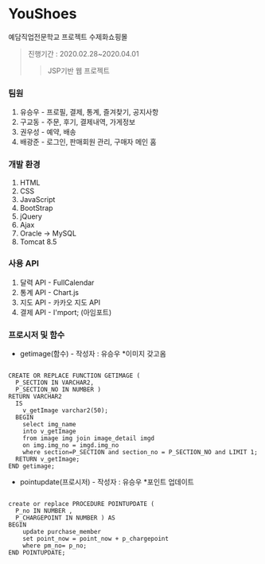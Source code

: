 # YouShoes
예담직업전문학교 프로젝트 수제화쇼핑몰
> 진행기간 : 2020.02.28~2020.04.01
>> JSP기반 웹 프로젝트

### 팀원
1. 유승우 - 프로필, 결제, 통계, 즐겨찾기, 공지사항 
2. 구교동 - 주문, 후기, 결제내역, 가게정보
3. 권우성 - 예약, 배송 
4. 배광준 - 로그인, 판매회원 관리, 구매자 메인 홈


### 개발 환경
1. HTML
2. CSS
3. JavaScript
4. BootStrap
5. jQuery
6. Ajax
7. Oracle -> MySQL
8. Tomcat 8.5


### 사용 API
1. 달력 API - FullCalendar
2. 통계 API - Chart.js
3. 지도 API - 카카오 지도 API
4. 결제 API - I'mport; (아임포트)  

### 프로시저 및 함수
* getimage(함수) - 작성자 : 유승우
  *이미지 갖고옴
<pre><code>
CREATE OR REPLACE FUNCTION GETIMAGE (
  P_SECTION IN VARCHAR2, 
  P_SECTION_NO IN NUMBER ) 
RETURN VARCHAR2
  IS
    v_getImage varchar2(50);
  BEGIN  
    select img_name 
    into v_getImage 
    from image img join image_detail imgd 
    on img.img_no = imgd.img_no 
    where section=P_SECTION and section_no = P_SECTION_NO and LIMIT 1;
  RETURN v_getImage;
END getimage;
</code></pre>

* pointupdate(프로시저) - 작성자 : 유승우
  *포인트 업데이트 
<pre><code>
create or replace PROCEDURE POINTUPDATE (
  P_no IN NUMBER , 
  P_CHARGEPOINT IN NUMBER ) AS
BEGIN
    update purchase_member 
    set point_now = point_now + p_chargepoint
    where pm_no= p_no;     
END POINTUPDATE;
</code></pre>

